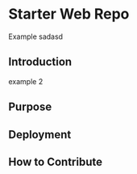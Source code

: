 # Starter Web Repo

Example sadasd

## Introduction

example 2

## Purpose

## Deployment



## How to Contribute